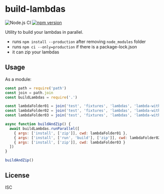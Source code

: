 # build-lambdas

![Node.js CI](https://github.com/orangewise/build-lambdas/workflows/Node.js%20CI/badge.svg)
[![npm version][npm-badge]][npm-url]

Utility to build your lambdas in parallel.

- runs `npm install --production` after removing `node_modules` folder
- runs `npm ci --only=production` if there is a package-lock.json
- it can zip your lambdas

## Usage

As a module:
```javascript
const path = require('path')
const join = path.join
const buildLambdas = require('.')

const lambdaFolder01 = join('test', 'fixtures', 'lambdas', 'lambda-with-lock-01')
const lambdaFolder02 = join('test', 'fixtures', 'lambdas', 'lambda-with-lock-02')
const lambdaFolder03 = join('test', 'fixtures', 'lambdas', 'lambda-with-lock-03')

async function buildAndZip() {
  await buildLambdas.runParallel([
    { args: ['install', ['zip']], cwd: lambdaFolder01 },
    { args: ['install', ['run', 'build'], ['zip']], cwd: lambdaFolder02 },
    { args: ['install', ['zip']], cwd: lambdaFolder03 }
  ])
}

buildAndZip()
```

## License

ISC


[npm-badge]: https://badge.fury.io/js/build-lambdas.svg
[npm-url]: https://badge.fury.io/js/build-lambdas
